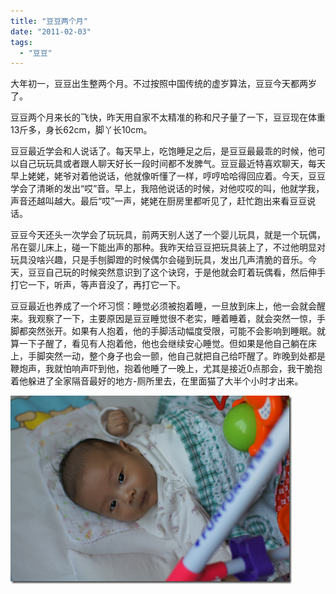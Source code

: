 ```yaml
---
title: "豆豆两个月"
date: "2011-02-03"
tags: 
  - "豆豆"
---
```


大年初一，豆豆出生整两个月。不过按照中国传统的虚岁算法，豆豆今天都两岁了。

豆豆两个月来长的飞快，昨天用自家不太精准的称和尺子量了一下，豆豆现在体重13斤多，身长62cm，脚丫长10cm。

豆豆最近学会和人说话了。每天早上，吃饱睡足之后，是豆豆最最乖的时候，他可以自己玩玩具或者跟人聊天好长一段时间都不发脾气。豆豆最近特喜欢聊天，每天早上姥姥，姥爷对着他说话，他就像听懂了一样，哼哼哈哈得回应着。今天，豆豆学会了清晰的发出“哎”音。早上，我陪他说话的时候，对他哎哎的叫，他就学我，声音还越叫越大。最后“哎”一声，姥姥在厨房里都听见了，赶忙跑出来看豆豆说话。

豆豆今天还头一次学会了玩玩具，前两天别人送了一个婴儿玩具，就是一个玩偶，吊在婴儿床上，碰一下能出声的那种。我昨天给豆豆把玩具装上了，不过他明显对玩具没啥兴趣，只是手刨脚蹬的时候偶尔会碰到玩具，发出几声清脆的音乐。今天，豆豆自己玩的时候突然意识到了这个诀窍，于是他就会盯着玩偶看，然后伸手打它一下，听声，等声音没了，再打它一下。

豆豆最近也养成了一个坏习惯：睡觉必须被抱着睡，一旦放到床上，他一会就会醒来。我观察了一下，主要原因是豆豆睡觉很不老实，睡着睡着，就会突然一惊，手脚都突然张开。如果有人抱着，他的手脚活动幅度受限，可能不会影响到睡眠。就算一下子醒了，看见有人抱着他，他也会继续安心睡觉。但如果是他自己躺在床上，手脚突然一动，整个身子也会一颤，他自己就把自己给吓醒了。昨晚到处都是鞭炮声，我就怕响声吓到他，抱着他睡了一晚上，尤其是接近0点那会，我干脆抱着他躲进了全家隔音最好的地方-厕所里去，在里面猫了大半个小时才出来。

![image](images/image_thumb.png "image")
